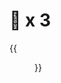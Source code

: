# 🎂 x 3


<!--more-->

{{<figure src="https://jiangbao-1258001083.cos.ap-shanghai.myqcloud.com/20220727.jpg" title="生活因你而火热">}}
